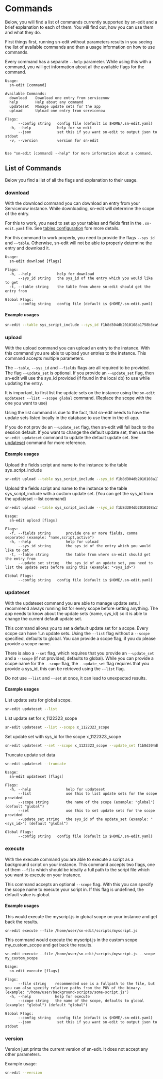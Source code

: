 # Commands

Below, you will find a list of commands currently supported by sn-edit and a brief explanation to each of them.
You will find out, how you can use them and what they do.

First things first, running sn-edit without parameters results in you seeing the list of available commands and then
a usage information on how to use commands.

Every command has a separate `--help` parameter. While using this with a command, you will get information about all the
available flags for the command. 

```
Usage:
  sn-edit [command]

Available Commands:
  download    Download one entry from servicenow
  help        Help about any command
  updateset   Manage update sets for the app
  upload      Upload one entry from servicenow

Flags:
      --config string   config file (default is $HOME/.sn-edit.yaml)
  -h, --help            help for sn-edit
      --json            set this if you want sn-edit to output json to stdout
  -v, --version         version for sn-edit


Use "sn-edit [command] --help" for more information about a command.

```

## List of Commands
Below you find a list of all the flags and explanation to their usage.

### download
With the download command you can download an entry from your Servicenow instance. While downloading, sn-edit will determine
the scope of the entry.

For this to work, you need to set up your tables and fields first in the `.sn-edit.yaml` file. 
See [tables configuration](configuration/README.md?id=app.tables) fore more details.  

For this command to work properly, you need to provide the flags `--sys_id` and `--table`.
Otherwise, sn-edit will not be able to properly determine the entry and download it.

```
Usage:
  sn-edit download [flags]

Flags:
  -h, --help            help for download
      --sys_id string   the sys_id of the entry which you would like to get
  -t, --table string    the table from where sn-edit should get the entry from

Global Flags:
      --config string   config file (default is $HOME/.sn-edit.yaml)

```

#### Example usages

```bash
sn-edit --table sys_script_include --sys_id f1b8d304db2010108a1758b3ca961967
```

### upload
With the upload command you can upload an entry to the instance. With this command you are able to upload your entries
to the instance. This command accepts multiple parameters.

The `--table`, `--sys_id` and `--fields` flags are all required to be provided. The flag `--update_set` is optional.
If you provide an `--update_set` flag, then sn-edit will use the sys_id provided (if found in the local db) to use
while updating the entry.

It is important, to first list the update sets on the instance using the `sn-edit updateset --list --scope global` command.
(Replace the scope with the one you want to use)

Using the list command is due to the fact, that sn-edit needs to have the update sets listed locally in the database to use them
in the cli app.

If you do not provide an `--update_set` flag, then sn-edit will fall back to the session default. If you want to change
the default update set, then use the `sn-edit updateset` command to update the default update set.
See [updateset](commands/README.md?id=updateset) command for more reference.

#### Example usages

Upload the fields script and name to the instance to the table sys_script_include
```bash
sn-edit upload --table sys_script_include --sys_id f1b8d304db2010108a1758b3cg96196x --fields script,name
```

Upload the fields script and name to the instance to the table sys_script_include with a custom update set.
(You can get the sys_id from the updateset --list command)
```bash
sn-edit upload --table sys_script_include --sys_id f1b8d304db2010108a1758b3cg96196x --fields script,name --update_set fgbjd304db2010108a1758b3cg96196x
```

```
Usage:
  sn-edit upload [flags]

Flags:
  -f, --fields string       provide one or more fields, comma separated (example: "name,script,active")
  -h, --help                help for upload
      --sys_id string       the sys_id of the entry which you would like to get
  -t, --table string        the table from where sn-edit should get the entry from
      --update_set string   the sys_id of an update set, you need to list the update sets before using this (example: "<sys_id>")

Global Flags:
      --config string   config file (default is $HOME/.sn-edit.yaml)

```

### updateset
With the updateset command you are able to manage update sets. I recommend always running list for every scope before setting anything.
The app needs to know about the update sets (name, sys_id) so it is able to change the current default update set.

This command allows you to set a default update set for a scope. Every scope can have 1..n update sets. Using the `--list` flag
without a `--scope` specified, defaults to global. You can provide a scope flag, if you do please provide a scope name.

There is also a `--set` flag, which requires that you provide an `--update_set` and a `--scope` (if not provided, defaults to global).
While you can provide a scope name for the `--scope` flag, the `--update_set` flag requires that you provide a sys_id,
this can be retrieved using the `--list` flag.

Do not use `--list` and `--set` at once, it can lead to unexpected results.

#### Example usages

List update sets for global scope.
```bash
sn-edit updateset --list
```

List update set for x_1122323_scope
```bash
sn-edit updateset --list --scope x_1122323_scope
```

Set update set with sys_id for the scope x_1122323_scope
```bash
sn-edit updateset --set --scope x_1122323_scope --update_set f1b8d304db2010108a1758b3cg96196x
```

Truncate update set data
```bash
sn-edit updateset --truncate
```

```
Usage:
  sn-edit updateset [flags]

Flags:
  -h, --help                help for updateset
      --list                use this to list update sets for the scope provided
      --scope string        the name of the scope (example: "global") (default "global")
      --set                 use this to set update sets for the scope provided
      --update_set string   the sys_id of the update_set (example: "<sys_id>") (default "global")

Global Flags:
      --config string   config file (default is $HOME/.sn-edit.yaml)

```

### execute
With the execute command you are able to execute a script as a background script on your instance. This command accepts two
flags, one of them `--file` which should be ideally a full path to the script file which you want to execute on your instance.

This command accepts an optional `--scope` flag. With this you can specify the scope name to execute your script in. If
this flag is undefined, the default value is global.

#### Example usages
This would execute the myscript.js in global scope on your instance and get back the results.
```
sn-edit execute --file /home/user/sn-edit/scripts/myscript.js
```

This command would execute the myscript.js in the custom scope my_custom_scope and get back the results.
```
sn-edit execute --file /home/user/sn-edit/scripts/myscript.js --scope my_custom_scope
```

```
Usage:
  sn-edit execute [flags]

Flags:
      --file string    recommended use is a fullpath to the file, but you can also specify relative paths from the POV of the binary. (example: "/home/user/background-scripts/some-script.js")
  -h, --help           help for execute
      --scope string   the name of the scope, defaults to global (example: "global") (default "global")

Global Flags:
      --config string   config file (default is $HOME/.sn-edit.yaml)
      --json            set this if you want sn-edit to output json to stdout

```

### version
Version just prints the current version of sn-edit. It does not accept any other parameters.

Example usage:
````bash
sn-edit --version
````
